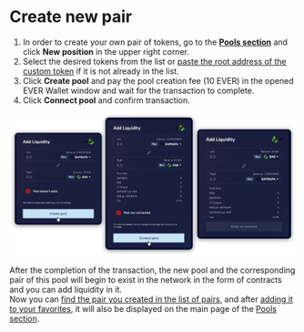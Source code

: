 # Create new pair

1. In order to create your own pair of tokens, go to the [**Pools section**](../../pools/) and click **New position** in the upper right corner.&#x20;
2. Select the desired tokens from the list or [paste the root address of the custom token](../../tokens/how-to/add-custom-token.md) if it is not already in the list.
3. Click **Create pool** and pay the pool creation fee (10 EVER) in the opened EVER Wallet window and wait for the transaction to complete.
4. Click **Connect pool** and confirm transaction.

![](<../../../.gitbook/assets/image (163).png>)

After the completion of the transaction, the new pool and the corresponding pair of this pool will begin to exist in the network in the form of contracts and you can add liquidity in it. \
Now you can [find the pair you created in the list of pairs](see-custom-token-pair.md), and after [adding it to your favorites](../interface/pair-page/add-to-favorites.md), it will also be displayed on the main page of the [Pools section](../../pools/).
